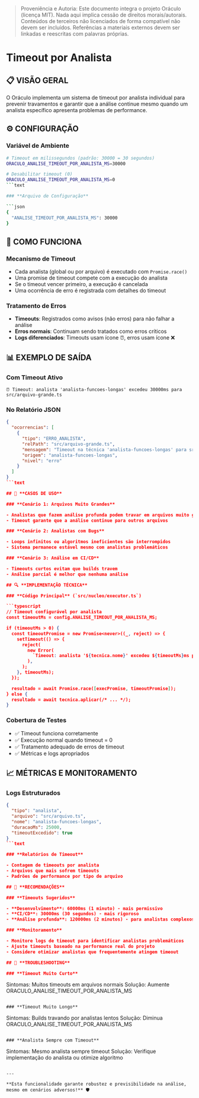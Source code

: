 > Proveniência e Autoria: Este documento integra o projeto Oráculo (licença MIT).
> Nada aqui implica cessão de direitos morais/autorais.
> Conteúdos de terceiros não licenciados de forma compatível não devem ser incluídos.
> Referências a materiais externos devem ser linkadas e reescritas com palavras próprias.

# Timeout por Analista

## 📋 **VISÃO GERAL**

O Oráculo implementa um sistema de timeout por analista individual para prevenir travamentos e garantir que a análise continue mesmo quando um analista específico apresenta problemas de performance.

## ⚙️ **CONFIGURAÇÃO**

### **Variável de Ambiente**

````bash
# Timeout em milissegundos (padrão: 30000 = 30 segundos)
ORACULO_ANALISE_TIMEOUT_POR_ANALISTA_MS=30000

# Desabilitar timeout (0)
ORACULO_ANALISE_TIMEOUT_POR_ANALISTA_MS=0
```text

### **Arquivo de Configuração**

```json
{
  "ANALISE_TIMEOUT_POR_ANALISTA_MS": 30000
}
````

## 🔧 **COMO FUNCIONA**

### **Mecanismo de Timeout**

- Cada analista (global ou por arquivo) é executado com `Promise.race()`
- Uma promise de timeout compete com a execução do analista
- Se o timeout vencer primeiro, a execução é cancelada
- Uma ocorrência de erro é registrada com detalhes do timeout

### **Tratamento de Erros**

- **Timeouts**: Registrados como avisos (não erros) para não falhar a análise
- **Erros normais**: Continuam sendo tratados como erros críticos
- **Logs diferenciados**: Timeouts usam ícone ⏰, erros usam ícone ❌

## 📊 **EXEMPLO DE SAÍDA**

### **Com Timeout Ativo**

```text
⏰ Timeout: analista 'analista-funcoes-longas' excedeu 30000ms para src/arquivo-grande.ts
```

### **No Relatório JSON**

````json
{
  "ocorrencias": [
    {
      "tipo": "ERRO_ANALISTA",
      "relPath": "src/arquivo-grande.ts",
      "mensagem": "Timeout na técnica 'analista-funcoes-longas' para src/arquivo-grande.ts: 30000ms excedido",
      "origem": "analista-funcoes-longas",
      "nivel": "erro"
    }
  ]
}
```text

## 🎯 **CASOS DE USO**

### **Cenário 1: Arquivos Muito Grandes**

- Analistas que fazem análise profunda podem travar em arquivos muito grandes
- Timeout garante que a análise continue para outros arquivos

### **Cenário 2: Analistas com Bugs**

- Loops infinitos ou algoritmos ineficientes são interrompidos
- Sistema permanece estável mesmo com analistas problemáticos

### **Cenário 3: Análise em CI/CD**

- Timeouts curtos evitam que builds travem
- Análise parcial é melhor que nenhuma análise

## 🔍 **IMPLEMENTAÇÃO TÉCNICA**

### **Código Principal** (`src/nucleo/executor.ts`)

```typescript
// Timeout configurável por analista
const timeoutMs = config.ANALISE_TIMEOUT_POR_ANALISTA_MS;

if (timeoutMs > 0) {
  const timeoutPromise = new Promise<never>((_, reject) => {
    setTimeout(() => {
      reject(
        new Error(
          `Timeout: analista '${tecnica.nome}' excedeu ${timeoutMs}ms para ${entry.relPath}`,
        ),
      );
    }, timeoutMs);
  });

  resultado = await Promise.race([execPromise, timeoutPromise]);
} else {
  resultado = await tecnica.aplicar(/* ... */);
}
````

### **Cobertura de Testes**

- ✅ Timeout funciona corretamente
- ✅ Execução normal quando timeout = 0
- ✅ Tratamento adequado de erros de timeout
- ✅ Métricas e logs apropriados

## 📈 **MÉTRICAS E MONITORAMENTO**

### **Logs Estruturados**

````json
{
  "tipo": "analista",
  "arquivo": "src/arquivo.ts",
  "nome": "analista-funcoes-longas",
  "duracaoMs": 25000,
  "timeoutExcedido": true
}
```text

### **Relatórios de Timeout**

- Contagem de timeouts por analista
- Arquivos que mais sofrem timeouts
- Padrões de performance por tipo de arquivo

## 🚨 **RECOMENDAÇÕES**

### **Timeouts Sugeridos**

- **Desenvolvimento**: 60000ms (1 minuto) - mais permissivo
- **CI/CD**: 30000ms (30 segundos) - mais rigoroso
- **Análise profunda**: 120000ms (2 minutos) - para analistas complexos

### **Monitoramento**

- Monitore logs de timeout para identificar analistas problemáticos
- Ajuste timeouts baseado na performance real do projeto
- Considere otimizar analistas que frequentemente atingem timeout

## 🔧 **TROUBLESHOOTING**

### **Timeout Muito Curto**

````

Sintomas: Muitos timeouts em arquivos normais
Solução: Aumente ORACULO_ANALISE_TIMEOUT_POR_ANALISTA_MS

```text

### **Timeout Muito Longo**

```

Sintomas: Builds travando por analistas lentos
Solução: Diminua ORACULO_ANALISE_TIMEOUT_POR_ANALISTA_MS

```text

### **Analista Sempre com Timeout**

```

Sintomas: Mesmo analista sempre timeout
Solução: Verifique implementação do analista ou otimize algoritmo

```text

---

**Esta funcionalidade garante robustez e previsibilidade na análise, mesmo em cenários adversos!** 🛡️

```
